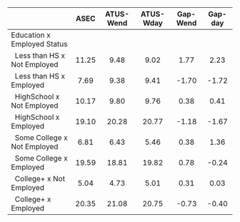 
|                      |         ASEC |    ATUS-Wend |    ATUS-Wday |     Gap-Wend |      Gap-day |
| -------------------- | :----------: | :----------: | :----------: | :----------: | :----------: |
| Education x Employed Status |              |              |              |              |              |
| &nbsp;&nbsp;Less than HS x Not Employed |        11.25 |         9.48 |         9.02 |         1.77 |         2.23 |
| &nbsp;&nbsp;Less than HS x Employed |         7.69 |         9.38 |         9.41 |        -1.70 |        -1.72 |
| &nbsp;&nbsp;HighSchool x Not Employed |        10.17 |         9.80 |         9.76 |         0.38 |         0.41 |
| &nbsp;&nbsp;HighSchool x Employed |        19.10 |        20.28 |        20.77 |        -1.18 |        -1.67 |
| &nbsp;&nbsp;Some College x Not Employed |         6.81 |         6.43 |         5.46 |         0.38 |         1.36 |
| &nbsp;&nbsp;Some College x Employed |        19.59 |        18.81 |        19.82 |         0.78 |        -0.24 |
| &nbsp;&nbsp;College+ x Not Employed |         5.04 |         4.73 |         5.01 |         0.31 |         0.03 |
| &nbsp;&nbsp;College+ x Employed |        20.35 |        21.08 |        20.75 |        -0.73 |        -0.40 |

